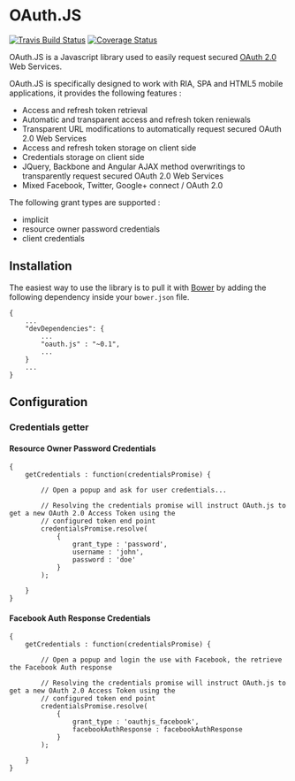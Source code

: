 # OAuth.JS

[![Travis Build Status](http://img.shields.io/travis/gomoob/oauth.js.svg?style=flat)](https://travis-ci.org/gomoob/oauth.js)
[![Coverage Status](https://img.shields.io/coveralls/gomoob/oauth.js.svg?branch=master&style=flat)](https://coveralls.io/r/gomoob/oauth.js?branch=master)

OAuth.JS is a Javascript library used to easily request secured [OAuth 2.0](http://tools.ietf.org/html/rfc6749) Web 
Services.

OAuth.JS is specifically designed to work with RIA, SPA and HTML5 mobile applications, it provides the following 
features : 
 * Access and refresh token retrieval
 * Automatic and transparent access and refresh token reniewals
 * Transparent URL modifications to automatically request secured OAuth 2.0 Web Services
 * Access and refresh token storage on client side
 * Credentials storage on client side
 * JQuery, Backbone and Angular AJAX method overwritings to transparently request secured OAuth 2.0 Web Services
 * Mixed Facebook, Twitter, Google+ connect / OAuth 2.0 

The following grant types are supported : 
 * implicit
 * resource owner password credentials
 * client credentials

## Installation 

The easiest way to use the library is to pull it with [Bower](http://bower.io/) by adding the following dependency 
inside your `bower.json` file.

```
{
    ...
    "devDependencies": {
        ...
        "oauth.js" : "~0.1",
        ...
    }
    ...
}
```

## Configuration

### Credentials getter

#### Resource Owner Password Credentials

```
{
    getCredentials : function(credentialsPromise) {
        
        // Open a popup and ask for user credentials...
        
        // Resolving the credentials promise will instruct OAuth.js to get a new OAuth 2.0 Access Token using the 
        // configured token end point
        credentialsPromise.resolve(
            {
                grant_type : 'password',
                username : 'john',
                password : 'doe'
            }
        );

    }
}
```

#### Facebook Auth Response Credentials

```
{
    getCredentials : function(credentialsPromise) {
    
        // Open a popup and login the use with Facebook, the retrieve the Facebook Auth response
        
        // Resolving the credentials promise will instruct OAuth.js to get a new OAuth 2.0 Access Token using the 
        // configured token end point
        credentialsPromise.resolve(
            {
                grant_type : 'oauthjs_facebook',
                facebookAuthResponse : facebookAuthResponse
            }
        );
    
    }
}
```